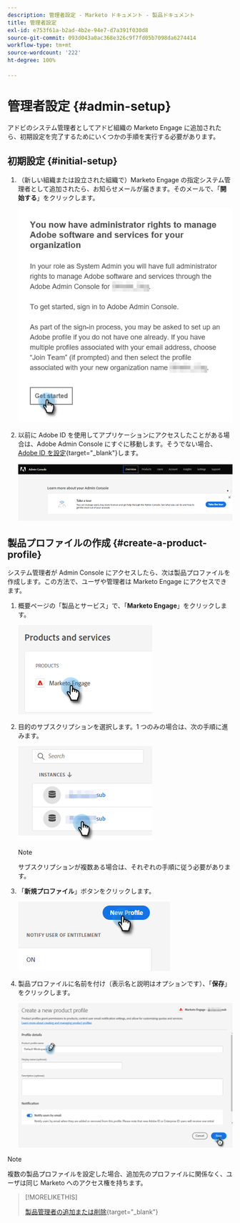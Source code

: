 ```yaml
---
description: 管理者設定 - Marketo ドキュメント - 製品ドキュメント
title: 管理者設定
exl-id: e753f61a-b2ad-4b2e-94e7-d7a391f030d8
source-git-commit: 093d043a0ac368e326c9f7fd05b7098da6274414
workflow-type: tm+mt
source-wordcount: '222'
ht-degree: 100%

---
```


# 管理者設定 {#admin-setup}

アドビのシステム管理者としてアドビ組織の Marketo Engage に追加されたら、初期設定を完了するためにいくつかの手順を実行する必要があります。

## 初期設定 {#initial-setup}

1. （新しい組織または設立された組織で）Marketo Engage の指定システム管理者として追加されたら、お知らせメールが届きます。そのメールで、「**開始する**」をクリックします。

   ![](assets/admin-setup-1.png)

1. 以前に Adobe ID を使用してアプリケーションにアクセスしたことがある場合は、Adobe Admin Console にすぐに移動します。そうでない場合、[Adobe ID を設定](https://helpx.adobe.com/jp/manage-account/using/create-update-adobe-id.html){target=&quot;_blank&quot;}します。

   ![](assets/admin-setup-2.png)

## 製品プロファイルの作成 {#create-a-product-profile}

システム管理者が Admin Console にアクセスしたら、次は製品プロファイルを作成します。この方法で、ユーザや管理者は Marketo Engage にアクセスできます。

1. 概要ページの「製品とサービス」で、「**Marketo Engage**」をクリックします。

   ![](assets/admin-setup-3.png)

1. 目的のサブスクリプションを選択します。1 つのみの場合は、次の手順に進みます。

   ![](assets/admin-setup-4.png)

   >[!NOTE]
   >
   >サブスクリプションが複数ある場合は、それぞれの手順に従う必要があります。

1. 「**新規プロファイル**」ボタンをクリックします。

   ![](assets/admin-setup-5.png)

1. 製品プロファイルに名前を付け（表示名と説明はオプションです）、「**保存**」をクリックします。

   ![](assets/admin-setup-6.png)

>[!NOTE]
>
>複数の製品プロファイルを設定した場合、追加先のプロファイルに関係なく、ユーザは同じ Marketo へのアクセス権を持ちます。

>[!MORELIKETHIS]
>
>[製品管理者の追加または削除](/help/marketo/product-docs/administration/marketo-with-adobe-identity/add-or-remove-a-product-admin.md){target=&quot;_blank&quot;}
